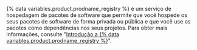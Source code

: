 {% data variables.product.prodname_registry %} é um serviço de hospedagem de pacotes de software que permite que você hospede os seus pacotes de software de forma privada ou pública e que você use os pacotes como dependências nos seus projetos. Para obter mais informações, consulte "[Introdução a {% data variables.product.prodname_registry %}](/packages/learn-github-packages/introduction-to-github-packages)".
